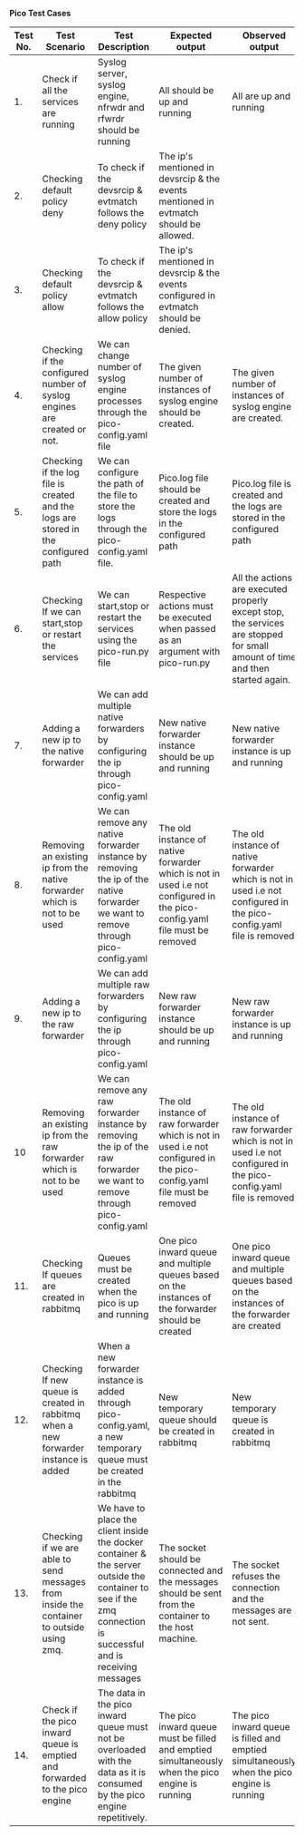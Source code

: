 **Pico Test Cases**

| Test No. | Test Scenario | Test Description | Expected output | Observed output | Status |
| --- | --- | --- | --- | --- | --- |
| 1. | Check if all the services are running | Syslog server, syslog engine, nfrwdr and rfwrdr should be running | All should be up and running | All are up and running | Pass |
| 2. | Checking default policy deny | To check if the devsrcip &amp; evtmatch follows the deny policy | The ip&#39;s mentioned in devsrcip &amp; the events mentioned in evtmatch should be allowed. |   |   |
| 3. | Checking default policy allow | To check if the devsrcip &amp; evtmatch follows the allow policy | The ip&#39;s mentioned in devsrcip &amp; the events configured in evtmatch should be denied. |   |   |
| 4. | Checking if the configured number of syslog engines are created or not. | We can change number of syslog engine processes through the pico-config.yaml file | The given number of instances of syslog engine should be created. | The given number of instances of syslog engine are created. | Pass |
| 5. | Checking if the log file is created and the logs are stored in the configured path | We can configure the path of the file  to store the logs through the pico-config.yaml file. | Pico.log file should be created and store the logs in the configured path | Pico.log file is created and the logs are stored in the configured path | Pass |
| 6. | Checking If we can start,stop or restart the services | We can start,stop or restart the services using the pico-run.py file | Respective actions must be executed when passed as an argument with pico-run.py | All the actions are executed properly except stop, the services are stopped for small amount of time and then started again. | Fail |
| 7. | Adding a new ip to the native forwarder | We can add multiple native forwarders by configuring the ip through pico-config.yaml  | New native forwarder instance should be up and running | New native forwarder instance is up and running | Pass |
| 8. | Removing an existing ip from the native forwarder which is not to be used | We can remove any native forwarder instance by removing the ip of the native forwarder we want to remove through pico-config.yaml  | The old instance of native forwarder which is not in used i.e not configured in the pico-config.yaml file must be removed | The old instance of native forwarder which is not in used i.e not configured in the pico-config.yaml file is removed | Pass |
| 9. | Adding a new ip to the raw forwarder | We can add multiple raw forwarders by configuring the ip through pico-config.yaml  | New raw forwarder instance should be up and running | New raw forwarder instance is up and running | Pass |
| 10 | Removing an existing ip from the raw forwarder which is not to be used | We can remove any raw forwarder instance by removing the ip of the raw forwarder we want to remove through pico-config.yaml  | The old instance of raw forwarder which is not in used i.e not configured in the pico-config.yaml file must be removed | The old instance of raw forwarder which is not in used i.e not configured in the pico-config.yaml file is removed | Pass |
| 11. | Checking If queues are created in rabbitmq | Queues must be created when the pico is up and running | One pico inward queue and multiple queues based on the instances of the forwarder should be created  | One pico inward queue and multiple queues based on the instances of the forwarder are created | Pass |
| 12. | Checking If new queue is created in rabbitmq when a new forwarder instance is added | When a new forwarder instance is added through pico-config.yaml, a new temporary queue must be created in the rabbitmq  | New temporary queue should be created in rabbitmq | New temporary queue is created in rabbitmq | Pass |
| 13. | Checking if we are able to send messages from inside the container to outside using zmq. | We have to place the client inside the docker container &amp; the server outside the container to see if the zmq connection is successful and is receiving messages  | The socket should be connected and the messages should be sent from the container to the host machine. | The socket refuses the connection and the messages are not sent. | Fail |
| 14. | Check if the pico inward queue is emptied and forwarded to the pico engine | The data in the pico inward queue must not be overloaded with the data as it is consumed by the pico engine repetitively.  | The pico inward queue must be filled and emptied simultaneously when the pico engine is running | The pico inward queue is filled and emptied simultaneously when the pico engine is running | Pass |
